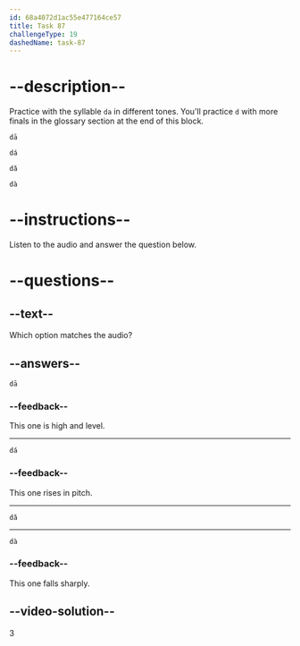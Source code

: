 ```yaml
---
id: 68a4072d1ac55e477164ce57
title: Task 87
challengeType: 19
dashedName: task-87
---
```


<!-- (Audio) A: dǎ -->

# --description--

Practice with the syllable `da` in different tones. You'll practice `d` with more finals in the glossary section at the end of this block.

`dā`<!-- (Audio) dā -->

`dá`<!-- (Audio) dá -->

`dǎ`<!-- (Audio) dǎ -->

`dà`<!-- (Audio) dà -->

# --instructions--

Listen to the audio and answer the question below.

# --questions--

## --text--

Which option matches the audio?

## --answers--

`dā`

### --feedback--

This one is high and level.

---

`dá`

### --feedback--

This one rises in pitch.

---

`dǎ`

---

`dà`

### --feedback--

This one falls sharply.

## --video-solution--

3
